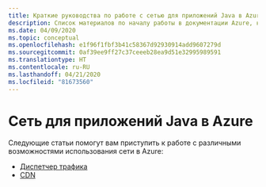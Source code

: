 ```yaml
---
title: Краткие руководства по работе с сетью для приложений Java в Azure
description: Список материалов по началу работы в документации Azure, касающейся сети для приложений Java.
ms.date: 04/09/2020
ms.topic: conceptual
ms.openlocfilehash: e1f96f1fbf3b41c58367d92930914add9607279d
ms.sourcegitcommit: 0af39ee9ff27c37ceeeb28ea9d51e32995989591
ms.translationtype: HT
ms.contentlocale: ru-RU
ms.lasthandoff: 04/21/2020
ms.locfileid: "81673560"
---
```

# <a name="networking-for-java-apps-on-azure"></a>Сеть для приложений Java в Azure

Следующие статьи помогут вам приступить к работе с различными возможностями использования сети в Azure:

- [Диспетчер трафика](/azure/traffic-manager/quickstart-create-traffic-manager-profile-cli)
- [CDN](/azure/cdn/cdn-create-new-endpoint)
